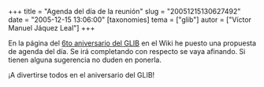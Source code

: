 +++
title = "Agenda del día de la reunión"
slug = "20051215130627492"
date = "2005-12-15 13:06:00"
[taxonomies]
tema = ["glib"]
autor = ["Víctor Manuel Jáquez Leal"]
+++

En la página del [6to aniversario del
GLIB](http://wiki.glib.org.mx/index.php/6to_Aniversario_del_GLIB#Agenda_del_d.C3.ADa)
en el Wiki he puesto una propuesta de agenda del día. Se irá completando
con respecto se vaya afinando. Si tienen alguna sugerencia no duden en
ponerla.

¡A divertirse todos en el aniversario del GLIB!

